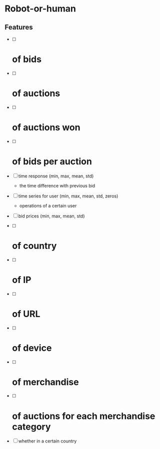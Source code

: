 # Robot-or-human

## Features
- [ ] # of bids
- [ ] # of auctions
- [ ] # of auctions won 
- [ ] # of bids per auction
- [ ] time response (min, max, mean, std)
  - the time difference with previous bid
- [ ] time series for user (min, max, mean, std, zeros)
  - operations of a certain user
- [ ] bid prices (min, max, mean, std)
- [ ] # of country
- [ ] # of IP
- [ ] # of URL
- [ ] # of device
- [ ] # of merchandise
- [ ] # of auctions for each merchandise category
- [ ] whether in a certain country


